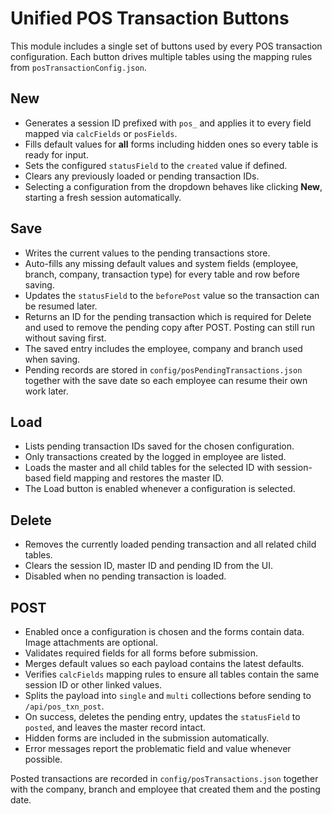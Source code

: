 # Unified POS Transaction Buttons

This module includes a single set of buttons used by every POS transaction configuration. Each button drives multiple tables using the mapping rules from `posTransactionConfig.json`.

## New
- Generates a session ID prefixed with `pos_` and applies it to every field mapped via `calcFields` or `posFields`.
- Fills default values for **all** forms including hidden ones so every table is ready for input.
- Sets the configured `statusField` to the `created` value if defined.
- Clears any previously loaded or pending transaction IDs.
- Selecting a configuration from the dropdown behaves like clicking **New**, starting a fresh session automatically.

## Save
- Writes the current values to the pending transactions store.
- Auto-fills any missing default values and system fields (employee, branch, company, transaction type) for every table and row before saving.
- Updates the `statusField` to the `beforePost` value so the transaction can be resumed later.
- Returns an ID for the pending transaction which is required for Delete and
  used to remove the pending copy after POST. Posting can still run without
  saving first.
- The saved entry includes the employee, company and branch used when saving.
- Pending records are stored in `config/posPendingTransactions.json` together
  with the save date so each employee can resume their own work later.

## Load
- Lists pending transaction IDs saved for the chosen configuration.
- Only transactions created by the logged in employee are listed.
- Loads the master and all child tables for the selected ID with session-based field mapping and restores the master ID.
- The Load button is enabled whenever a configuration is selected.

## Delete
- Removes the currently loaded pending transaction and all related child tables.
- Clears the session ID, master ID and pending ID from the UI.
- Disabled when no pending transaction is loaded.

## POST
- Enabled once a configuration is chosen and the forms contain data. Image
  attachments are optional.
- Validates required fields for all forms before submission.
- Merges default values so each payload contains the latest defaults.
- Verifies `calcFields` mapping rules to ensure all tables contain the same session ID or other linked values.
- Splits the payload into `single` and `multi` collections before sending to `/api/pos_txn_post`.
- On success, deletes the pending entry, updates the `statusField` to `posted`, and leaves the master record intact.
- Hidden forms are included in the submission automatically.
- Error messages report the problematic field and value whenever possible.

Posted transactions are recorded in `config/posTransactions.json` together with
the company, branch and employee that created them and the posting date.
